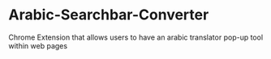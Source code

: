 ﻿# Arabic-Searchbar-Converter
 
 Chrome Extension that allows users to have an arabic translator pop-up tool within web pages
